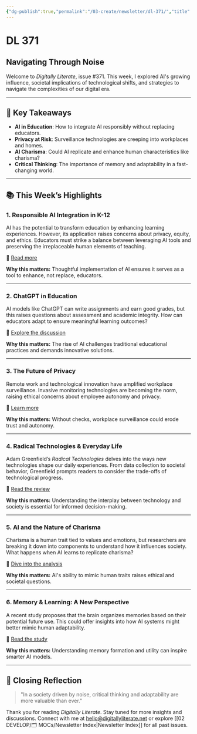 ```yaml
---
{"dg-publish":true,"permalink":"/03-create/newsletter/dl-371/","title":"Navigating Through Noise","tags":["ai","disinformation","education","privacy","security","society","technology","ai","disinformation","education","privacy","security","society","technology"],"created":"2023-09-03","updated":"2023-09-03"}
---
```



# DL 371

## Navigating Through Noise

Welcome to _Digitally Literate_, issue #371. This week, I explored AI's growing influence, societal implications of technological shifts, and strategies to navigate the complexities of our digital era.

---

## 🔖 Key Takeaways

- **AI in Education**: How to integrate AI responsibly without replacing educators.
- **Privacy at Risk**: Surveillance technologies are creeping into workplaces and homes.
- **AI Charisma**: Could AI replicate and enhance human characteristics like charisma?
- **Critical Thinking**: The importance of memory and adaptability in a fast-changing world.

---

## 📚 This Week’s Highlights

### 1. **Responsible AI Integration in K-12**
AI has the potential to transform education by enhancing learning experiences. However, its application raises concerns about privacy, equity, and ethics. Educators must strike a balance between leveraging AI tools and preserving the irreplaceable human elements of teaching.

📖 [Read more](https://wiobyrne.com/integrating-ai-in-k-12-education/)

**Why this matters:** Thoughtful implementation of AI ensures it serves as a tool to enhance, not replace, educators.

---

### 2. **ChatGPT in Education**
AI models like ChatGPT can write assignments and earn good grades, but this raises questions about assessment and academic integrity. How can educators adapt to ensure meaningful learning outcomes?

📖 [Explore the discussion](https://www.scientificamerican.com/article/chatgpt-can-get-good-grades-what-should-educators-do-about-it/)

**Why this matters:** The rise of AI challenges traditional educational practices and demands innovative solutions.

---

### 3. **The Future of Privacy**
Remote work and technological innovation have amplified workplace surveillance. Invasive monitoring technologies are becoming the norm, raising ethical concerns about employee autonomy and privacy.

📖 [Learn more](https://ssir.org/articles/entry/the_long_shadow_of_workplace_surveillance#)

**Why this matters:** Without checks, workplace surveillance could erode trust and autonomy.

---

### 4. **Radical Technologies & Everyday Life**
Adam Greenfield’s _Radical Technologies_ delves into the ways new technologies shape our daily experiences. From data collection to societal behavior, Greenfield prompts readers to consider the trade-offs of technological progress.

📖 [Read the review](https://wiobyrne.com/radical-technologies/)

**Why this matters:** Understanding the interplay between technology and society is essential for informed decision-making.

---

### 5. **AI and the Nature of Charisma**
Charisma is a human trait tied to values and emotions, but researchers are breaking it down into components to understand how it influences society. What happens when AI learns to replicate charisma?

📖 [Dive into the analysis](https://www.noemamag.com/the-secret-history-and-strange-future-of-charisma/)

**Why this matters:** AI's ability to mimic human traits raises ethical and societal questions.

---

### 6. **Memory & Learning: A New Perspective**
A recent study proposes that the brain organizes memories based on their potential future use. This could offer insights into how AI systems might better mimic human adaptability.

📖 [Read the study](https://www.nature.com/articles/s41593-023-01382-9)

**Why this matters:** Understanding memory formation and utility can inspire smarter AI models.

---

## 🌟 Closing Reflection

> "In a society driven by noise, critical thinking and adaptability are more valuable than ever."

Thank you for reading _Digitally Literate_. Stay tuned for more insights and discussions. Connect with me at [hello@digitallyliterate.net](mailto:hello@digitallyliterate.net) or explore [[02 DEVELOP/🗂️ MOCs/Newsletter Index\|Newsletter Index]] for all past issues.
